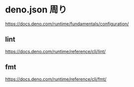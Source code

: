 # deno.json 周り

https://docs.deno.com/runtime/fundamentals/configuration/

## lint

https://docs.deno.com/runtime/reference/cli/lint/

## fmt

https://docs.deno.com/runtime/reference/cli/fmt/
